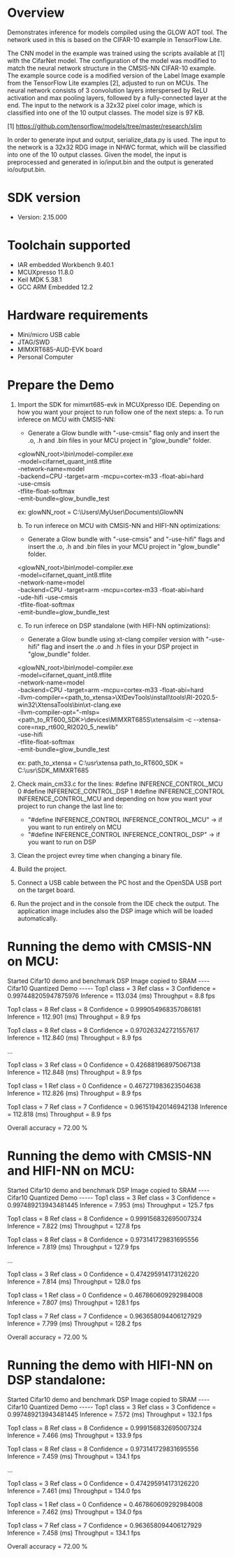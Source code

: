 Overview
========

Demonstrates inference for models compiled using the GLOW AOT tool.
The network used in this is based on the CIFAR-10 example in TensorFlow Lite.

The CNN model in the example was trained using the scripts available at [1]
with the CifarNet model. 
The configuration of the model was modified to match the neural 
network structure in the CMSIS-NN CIFAR-10 example.
The example source code is a modified version of the Label Image
example from the TensorFlow Lite examples [2], adjusted to run on MCUs.
The neural network consists of 3 convolution layers interspersed by
ReLU activation and max pooling layers, followed by a fully-connected layer
at the end. The input to the network is a 32x32 pixel color image, which is 
classified into one of the 10 output classes. The model size is 97 KB.

[1] https://github.com/tensorflow/models/tree/master/research/slim

In order to generate input and output, serialize_data.py is used. 
The input to the network is a 32x32 RDG image in NHWC format, which will 
be classified into one of the 10 output classes. Given the model,
the input is preprocessed and generated in io/input.bin and the 
output is generated io/output.bin.



SDK version
===========
- Version: 2.15.000

Toolchain supported
===================
- IAR embedded Workbench  9.40.1
- MCUXpresso  11.8.0
- Keil MDK  5.38.1
- GCC ARM Embedded  12.2

Hardware requirements
=====================
- Mini/micro USB cable
- JTAG/SWD
- MIMXRT685-AUD-EVK board
- Personal Computer

Prepare the Demo
================
1. Import the SDK for mimxrt685-evk in MCUXpresso IDE. 
Depending on how you want your project to run follow one of the next steps:
   a. To run inferece on MCU with CMSIS-NN:
      - Generate a Glow bundle with "-use-cmsis" flag only and insert the .o, .h and .bin
       files in your MCU project in "glow_bundle" folder.
   
   <glowNN_root>\bin\model-compiler.exe \
		-model=cifarnet_quant_int8.tflite \
		-network-name=model \
		-backend=CPU -target=arm -mcpu=cortex-m33 -float-abi=hard \
		-use-cmsis \
		-tflite-float-softmax \
		-emit-bundle=glow_bundle_test 

      ex: glowNN_root = C:\Users\MyUser\Documents\GlowNN

   b. To run inferece on MCU with CMSIS-NN and HIFI-NN optimizations:
      - Generate a Glow bundle with "-use-cmsis" and "-use-hifi" flags and insert the .o, .h and .bin
       files in your MCU project in "glow_bundle" folder.

   <glowNN_root>\bin\model-compiler.exe \
		-model=cifarnet_quant_int8.tflite \
		-network-name=model \
		-backend=CPU -target=arm -mcpu=cortex-m33 -float-abi=hard \
		-ude-hifi -use-cmsis \
		-tflite-float-softmax \
		-emit-bundle=glow_bundle_test 


   c. To run inferece on DSP standalone (with HIFI-NN optimizations): 
      - Generate a Glow bundle using xt-clang compiler version with "-use-hifi" flag and insert the 
       .o and .h files in your DSP project in "glow_bundle" folder. 

   <glowNN_root>\bin\model-compiler.exe \
		-model=cifarnet_quant_int8.tflite \
		-network-name=model \
		-backend=CPU -target=arm -mcpu=cortex-m33 -float-abi=hard \
		-llvm-compiler=<path_to_xtensa>\XtDevTools\install\tools\RI-2020.5-win32\XtensaTools\bin\xt-clang.exe \
		-llvm-compiler-opt="-mlsp=<path_to_RT600_SDK>\devices\MIMXRT685S\xtensa\sim -c --xtensa-core=nxp_rt600_RI2020_5_newlib"\
		-use-hifi \
		-tflite-float-softmax \
		-emit-bundle=glow_bundle_test 

      ex:   path_to_xtensa = C:\usr\xtensa
            path_to_RT600_SDK = C:\usr\SDK_MIMXRT685

2. Check main_cm33.c for the lines:
   #define INFERENCE_CONTROL_MCU 0
   #define INFERENCE_CONTROL_DSP 1
   #define INFERENCE_CONTROL INFERENCE_CONTROL_MCU
and depending on how you want your project to run change the last line to:
   - "#define INFERENCE_CONTROL INFERENCE_CONTROL_MCU" -> if you want to run entirely on MCU
   - "#define INFERENCE_CONTROL INFERENCE_CONTROL_DSP" -> if you want to run on DSP

3. Clean the project evrey time when changing a binary file.

4. Build the project.

5. Connect a USB cable between the PC host and the OpenSDA USB port on the target board.

6. Run the project and in the console from the IDE check the output.  The application
image includes also the DSP image which will be loaded automatically.

Running the demo with CMSIS-NN on MCU:
======================================

Started Cifar10 demo and benchmark
DSP Image copied to SRAM
---- Cifar10 Quantized Demo ----- 
Top1 class = 3
Ref class = 3
Confidence = 0.997448205947875976
Inference = 113.034 (ms)
Throughput = 8.8 fps

Top1 class = 8
Ref class = 8
Confidence = 0.999054968357086181
Inference = 112.901 (ms)
Throughput = 8.9 fps

Top1 class = 8
Ref class = 8
Confidence = 0.970263242721557617
Inference = 112.840 (ms)
Throughput = 8.9 fps

...

Top1 class = 3
Ref class = 0
Confidence = 0.426881968975067138
Inference = 112.848 (ms)
Throughput = 8.9 fps

Top1 class = 1
Ref class = 0
Confidence = 0.467271983623504638
Inference = 112.826 (ms)
Throughput = 8.9 fps

Top1 class = 7
Ref class = 7
Confidence = 0.961519420146942138
Inference = 112.818 (ms)
Throughput = 8.9 fps


Overall accuracy = 72.00 %


Running the demo with CMSIS-NN and HIFI-NN on MCU:
==================================================

Started Cifar10 demo and benchmark
DSP Image copied to SRAM
---- Cifar10 Quantized Demo ----- 
Top1 class = 3
Ref class = 3
Confidence = 0.997489213943481445
Inference = 7.953 (ms)
Throughput = 125.7 fps

Top1 class = 8
Ref class = 8
Confidence = 0.999156832695007324
Inference = 7.822 (ms)
Throughput = 127.8 fps

Top1 class = 8
Ref class = 8
Confidence = 0.973141729831695556
Inference = 7.819 (ms)
Throughput = 127.9 fps

...

Top1 class = 3
Ref class = 0
Confidence = 0.474295914173126220
Inference = 7.814 (ms)
Throughput = 128.0 fps

Top1 class = 1
Ref class = 0
Confidence = 0.467860609292984008
Inference = 7.807 (ms)
Throughput = 128.1 fps

Top1 class = 7
Ref class = 7
Confidence = 0.963658094406127929
Inference = 7.799 (ms)
Throughput = 128.2 fps


Overall accuracy = 72.00 %


Running the demo with HIFI-NN on DSP standalone:
================================================

Started Cifar10 demo and benchmark
DSP Image copied to SRAM
---- Cifar10 Quantized Demo ----- 
Top1 class = 3
Ref class = 3
Confidence = 0.997489213943481445
Inference = 7.572 (ms)
Throughput = 132.1 fps

Top1 class = 8
Ref class = 8
Confidence = 0.999156832695007324
Inference = 7.466 (ms)
Throughput = 133.9 fps

Top1 class = 8
Ref class = 8
Confidence = 0.973141729831695556
Inference = 7.459 (ms)
Throughput = 134.1 fps

...

Top1 class = 3
Ref class = 0
Confidence = 0.474295914173126220
Inference = 7.461 (ms)
Throughput = 134.0 fps

Top1 class = 1
Ref class = 0
Confidence = 0.467860609292984008
Inference = 7.462 (ms)
Throughput = 134.0 fps

Top1 class = 7
Ref class = 7
Confidence = 0.963658094406127929
Inference = 7.458 (ms)
Throughput = 134.1 fps


Overall accuracy = 72.00 %
